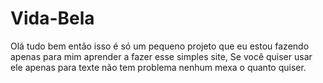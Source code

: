 # Vida-Bela

Olá tudo bem então isso é só um pequeno projeto que eu estou fazendo apenas para mim aprender a fazer esse simples site,
Se você quiser usar ele apenas para texte não tem problema nenhum mexa o quanto quiser.
